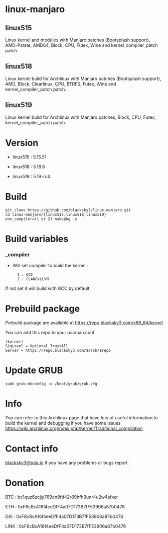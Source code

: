 # linux-manjaro

## linux515

Linux kernel and modules with Manjaro patches (Bootsplash support), AMD-Pstate, AMD64, Block, CPU, Futex, Wine and kernel_compiler_patch patch

## linux518

Linux kernel build for Archlinux with Manjaro patches (Bootsplash support), AMD, Block, Clearlinux, CPU, BTRFS, Futex, Wine and kernel_compiler_patch patch.

## linux519

Linux kernel build for Archlinux with Manjaro patches, Block, CPU, Futex, kernel_compiler_patch patch.

# Version

- linux515 : 5.15.51

- linux518 : 5.18.8

- linux519 : 5.19-rc4

# Build

    git clone https://github.com/blacksky3/linux-manjaro.git
    cd linux-manjaro/{linux515,linux518,linux519}
    env_compiler=(1 or 2) makepkg -s

# Build variables

### _compiler

- Will set compiler to build the kernel :

        1 : GCC
        2 : CLANG+LLVM

If not set it will build with GCC by default.

# Prebuild package

Prebuild package are available at https://repo.blacksky3.com/x86_64/kernel

You can add this repo to your pacman.conf

    [kernel]
    SigLevel = Optional TrustAll
    Server = https://repo.blacksky3.com/$arch/$repo

# Update GRUB

    sudo grub-mkconfig -o /boot/grub/grub.cfg

# Info

You can refer to this Archlinux page that have lots of useful information to build the kernel and debugging if you have some issues https://wiki.archlinux.org/index.php/Kernel/Traditional_compilation

# Contact info

blacksky3@tuta.io if you have any problems or bugs report.

# Donation

BTC : bc1quz6zcjjy769cn9fd42r89hfh9unr4u2w4sfxer

ETH : 0xF8cBcA16f4eeDfF4a07D173B7fF53906a87b0476

DAI : 0xF8cBcA16f4eeDfF4a07D173B7fF53906a87b0476

LINK : 0xF8cBcA16f4eeDfF4a07D173B7fF53906a87b0476
